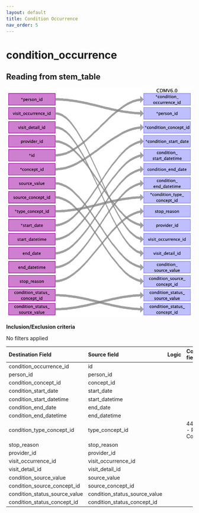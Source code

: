 ```yaml
---
layout: default
title: Condition Occurrence
nav_order: 5
---
```


# condition_occurrence

## Reading from stem_table

![](index_files/image10.png)

**Inclusion/Exclusion criteria**

No filters applied

| Destination Field             | Source field                  | Logic | Comment field |
|:------------------------------|:------------------------------|:------|:--------------|
| condition_occurrence_id       | id                            |       |               |
| person_id                     | person_id                     |       |               |
| condition_concept_id          | concept_id                    |       |               |
| condition_start_date          | start_date                    |       |               |
| condition_start_datetime      | start_datetime                |       |               |
| condition_end_date            | end_date                      |       |               |
| condition_end_datetime        | end_datetime                  |       |               |
| condition_type_concept_id     | type_concept_id               |       |44786627 - Primary Condition|
| stop_reason                   | stop_reason                   |       |               |
| provider_id                   | provider_id                   |       |               |
| visit_occurrence_id           | visit_occurrence_id           |       |               |
| visit_detail_id               | visit_detail_id               |       |               |
| condition_source_value        | source_value                  |       |               |
| condition_source_concept_id   | source_concept_id             |       |               |
| condition_status_source_value | condition_status_source_value |       |               |
| condition_status_concept_id   | condition_status_concept_id   |       |               |

